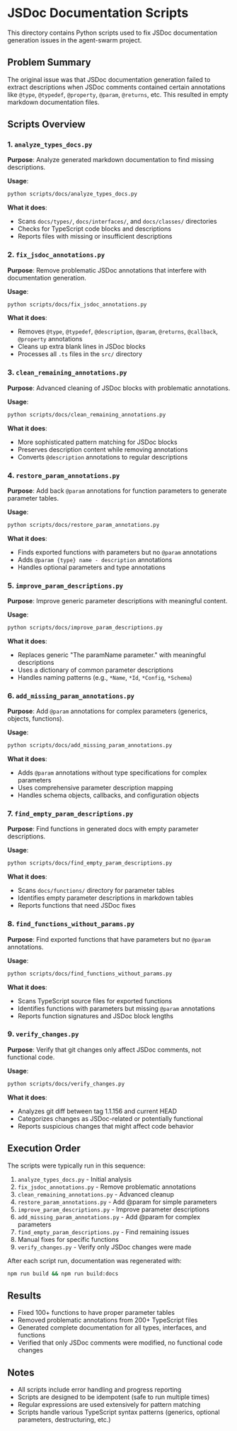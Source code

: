 # JSDoc Documentation Scripts

This directory contains Python scripts used to fix JSDoc documentation generation issues in the agent-swarm project.

## Problem Summary

The original issue was that JSDoc documentation generation failed to extract descriptions when JSDoc comments contained certain annotations like `@type`, `@typedef`, `@property`, `@param`, `@returns`, etc. This resulted in empty markdown documentation files.

## Scripts Overview

### 1. `analyze_types_docs.py`
**Purpose**: Analyze generated markdown documentation to find missing descriptions.

**Usage**:
```bash
python scripts/docs/analyze_types_docs.py
```

**What it does**:
- Scans `docs/types/`, `docs/interfaces/`, and `docs/classes/` directories
- Checks for TypeScript code blocks and descriptions
- Reports files with missing or insufficient descriptions

### 2. `fix_jsdoc_annotations.py`
**Purpose**: Remove problematic JSDoc annotations that interfere with documentation generation.

**Usage**:
```bash
python scripts/docs/fix_jsdoc_annotations.py
```

**What it does**:
- Removes `@type`, `@typedef`, `@description`, `@param`, `@returns`, `@callback`, `@property` annotations
- Cleans up extra blank lines in JSDoc blocks
- Processes all `.ts` files in the `src/` directory

### 3. `clean_remaining_annotations.py`
**Purpose**: Advanced cleaning of JSDoc blocks with problematic annotations.

**Usage**:
```bash
python scripts/docs/clean_remaining_annotations.py
```

**What it does**:
- More sophisticated pattern matching for JSDoc blocks
- Preserves description content while removing annotations
- Converts `@description` annotations to regular descriptions

### 4. `restore_param_annotations.py`
**Purpose**: Add back `@param` annotations for function parameters to generate parameter tables.

**Usage**:
```bash
python scripts/docs/restore_param_annotations.py
```

**What it does**:
- Finds exported functions with parameters but no `@param` annotations
- Adds `@param {type} name - description` annotations
- Handles optional parameters and type annotations

### 5. `improve_param_descriptions.py`
**Purpose**: Improve generic parameter descriptions with meaningful content.

**Usage**:
```bash
python scripts/docs/improve_param_descriptions.py
```

**What it does**:
- Replaces generic "The paramName parameter." with meaningful descriptions
- Uses a dictionary of common parameter descriptions
- Handles naming patterns (e.g., `*Name`, `*Id`, `*Config`, `*Schema`)

### 6. `add_missing_param_annotations.py`
**Purpose**: Add `@param` annotations for complex parameters (generics, objects, functions).

**Usage**:
```bash
python scripts/docs/add_missing_param_annotations.py
```

**What it does**:
- Adds `@param` annotations without type specifications for complex parameters
- Uses comprehensive parameter description mapping
- Handles schema objects, callbacks, and configuration objects

### 7. `find_empty_param_descriptions.py`
**Purpose**: Find functions in generated docs with empty parameter descriptions.

**Usage**:
```bash
python scripts/docs/find_empty_param_descriptions.py
```

**What it does**:
- Scans `docs/functions/` directory for parameter tables
- Identifies empty parameter descriptions in markdown tables
- Reports functions that need JSDoc fixes

### 8. `find_functions_without_params.py`
**Purpose**: Find exported functions that have parameters but no `@param` annotations.

**Usage**:
```bash
python scripts/docs/find_functions_without_params.py
```

**What it does**:
- Scans TypeScript source files for exported functions
- Identifies functions with parameters but missing `@param` annotations
- Reports function signatures and JSDoc block lengths

### 9. `verify_changes.py`
**Purpose**: Verify that git changes only affect JSDoc comments, not functional code.

**Usage**:
```bash
python scripts/docs/verify_changes.py
```

**What it does**:
- Analyzes git diff between tag 1.1.156 and current HEAD
- Categorizes changes as JSDoc-related or potentially functional
- Reports suspicious changes that might affect code behavior

## Execution Order

The scripts were typically run in this sequence:

1. `analyze_types_docs.py` - Initial analysis
2. `fix_jsdoc_annotations.py` - Remove problematic annotations
3. `clean_remaining_annotations.py` - Advanced cleanup
4. `restore_param_annotations.py` - Add @param for simple parameters
5. `improve_param_descriptions.py` - Improve parameter descriptions
6. `add_missing_param_annotations.py` - Add @param for complex parameters
7. `find_empty_param_descriptions.py` - Find remaining issues
8. Manual fixes for specific functions
9. `verify_changes.py` - Verify only JSDoc changes were made

After each script run, documentation was regenerated with:
```bash
npm run build && npm run build:docs
```

## Results

- Fixed 100+ functions to have proper parameter tables
- Removed problematic annotations from 200+ TypeScript files
- Generated complete documentation for all types, interfaces, and functions
- Verified that only JSDoc comments were modified, no functional code changes

## Notes

- All scripts include error handling and progress reporting
- Scripts are designed to be idempotent (safe to run multiple times)
- Regular expressions are used extensively for pattern matching
- Scripts handle various TypeScript syntax patterns (generics, optional parameters, destructuring, etc.)